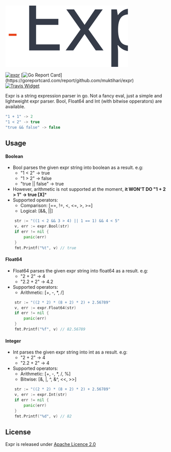 ![expr](./icon.svg)

[![expr](https://img.shields.io/badge/go-reference-blue.svg?style=flat)](https://pkg.go.dev/github.com/muktihari/expr)
[![Go Report Card](https://goreportcard.com/badge/github.com/muktihari/expr?)](https://goreportcard.com/report/github.com/muktihari/expr)
[![Travis Widget](https://travis-ci.org/muktihari/expr.svg?branch=master)](https://travis-ci.org/github/muktihari/expr)

Expr is a string expression parser in go. Not a fancy eval, just a simple and lightweight expr parser. Bool, Float64 and Int (with bitwise opperators) are available.

```js
"1 + 1" -> 2
"1 < 2" -> true
"true && false" -> false
```

## Usage
#### Boolean
- Bool parses the given expr string into boolean as a result. e.g:
    - "1 < 2" -> true
    - "1 > 2" -> false
    - "true || false" -> true
- However, arithmetic is not supported at the moment, **it WON'T DO "1 + 2 > 1" -> true [X]***
- Supported operators:
    - Comparison: [==, !=, <, <=, >, >=]
    - Logical: [&&, ||]
```go
    str := "((1 < 2 && 3 > 4) || 1 == 1) && 4 < 5"
    v, err := expr.Bool(str)
    if err != nil {
        panic(err)
    }
    fmt.Printf("%t", v) // true
```

#### Float64
- Float64 parses the given expr string into float64 as a result. e.g:
    - "2 + 2" -> 4
    - "2.2 + 2" -> 4.2
- Supported operators:
    - Arithmetic: [+, -, *, /]
```go
    str := "((2 * 2) * (8 + 2) * 2) + 2.56789"
    v, err := expr.Float64(str)
    if err != nil {
        panic(err)
    }
    fmt.Printf("%f", v) // 82.56789
```

#### Integer
- Int parses the given expr string into int as a result. e.g:
    - "2 + 2" -> 4
    - "2.2 + 2" -> 4
- Supported operators:
    - Arithmetic: [+, -, *, /, %]
    - Bitwise: [&, |, ^, &^, <<, >>]
```go
    str := "((2 * 2) * (8 + 2) * 2) + 2.56789"
    v, err := expr.Int(str)
    if err != nil {
        panic(err)
    }
    fmt.Printf("%d", v) // 82
```


## License
Expr is released under [Apache Licence 2.0](https://www.apache.org/licenses/LICENSE-2.0)
